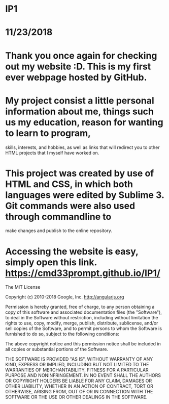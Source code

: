 # IP1 

# 11/23/2018


# Thank you once again for checking out my website :D. This is my first ever webpage hosted by GitHub.

# My project consist a little personal information about me, things such us my education, reason for wanting to learn to program,
  skills, interests, and hobbies, as well as links that will redirect you to other HTML projects that I myself have worked on.

# This project was created by use of HTML and CSS, in which both languages were edited by Sublime 3. Git commands were also used through commandline to
  make changes and publish to the online repository.
	

# Accessing the website is easy, simply open this link. https://cmd33prompt.github.io/IP1/

The MIT License

Copyright (c) 2010-2018 Google, Inc. http://angularjs.org

Permission is hereby granted, free of charge, to any person obtaining a copy
of this software and associated documentation files (the "Software"), to deal
in the Software without restriction, including without limitation the rights
to use, copy, modify, merge, publish, distribute, sublicense, and/or sell
copies of the Software, and to permit persons to whom the Software is
furnished to do so, subject to the following conditions:

The above copyright notice and this permission notice shall be included in
all copies or substantial portions of the Software.

THE SOFTWARE IS PROVIDED "AS IS", WITHOUT WARRANTY OF ANY KIND, EXPRESS OR
IMPLIED, INCLUDING BUT NOT LIMITED TO THE WARRANTIES OF MERCHANTABILITY,
FITNESS FOR A PARTICULAR PURPOSE AND NONINFRINGEMENT. IN NO EVENT SHALL THE
AUTHORS OR COPYRIGHT HOLDERS BE LIABLE FOR ANY CLAIM, DAMAGES OR OTHER
LIABILITY, WHETHER IN AN ACTION OF CONTRACT, TORT OR OTHERWISE, ARISING FROM,
OUT OF OR IN CONNECTION WITH THE SOFTWARE OR THE USE OR OTHER DEALINGS IN
THE SOFTWARE.
